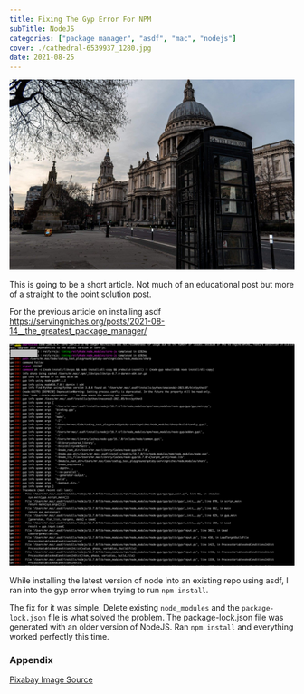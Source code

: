 ```yaml
---
title: Fixing The Gyp Error For NPM  
subTitle: NodeJS
categories: ["package manager", "asdf", "mac", "nodejs"]
cover: ./cathedral-6539937_1280.jpg
date: 2021-08-25
---
```


![cover-image](./cathedral-6539937_1280.jpg)

This is going to be a short article. Not much of an educational post but
more of a straight to the point solution post.

For the previous article on installing asdf   
https://servingniches.org/posts/2021-08-14__the_greatest_package_manager/

![nodejs-error](./nodejs_error.png)

While installing the latest version of node into an existing repo using asdf, I ran 
into the gyp error when trying to run ```npm install```. 

The fix for it was simple. Delete existing ```node_modules``` and the ```package-lock.json``` file is what 
solved the problem. The package-lock.json file was generated with an older version of 
NodeJS. Ran ```npm install``` and everything worked perfectly this time.


### Appendix

[Pixabay Image Source](https://pixabay.com/photos/cathedral-london-architecture-6539937/)
